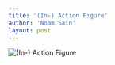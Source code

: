 ```yaml
---
title: '(In-) Action Figure'
author: 'Noam Sain'
layout: post
---
```


![(In-) Action Figure](https://1.bp.blogspot.com/_8aN4krk1nsk/TG_AdqwdIWI/AAAAAAAAAcA/yJoAJIIS0tU/s1600/20100313.jpg "(In-) Action Figure")

